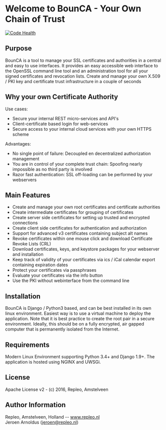 Welcome to BounCA - Your Own Chain of Trust
=======

[![Code Health](https://landscape.io/github/repleo/bounca/master/landscape.svg?style=flat-square)](https://landscape.io/github/repleo/bounca/master)

Purpose
-----------
BounCA is a tool to manage your SSL certificates and authorities in a central and easy to use interfaces. It provides an easy accessible web interface to the OpenSSL command line tool and an administration tool for all your signed certificates and revocation lists. Create and manage your own X.509 / PKI key and certificate trust infrastructure in a couple of seconds 

Why your own Certificate Authority
----------------------------------------------

Use cases:

* Secure your internal REST micro-services and API's
* Client-certificate based login for web-services
* Secure access to your internal cloud services with your own HTTPS scheme

Advantages:

* No single point of failure: Decoupled en decentralized authorization management 
* You are in control of your complete trust chain: Spoofing nearly impossible as no third party is involved
* Razor fast authentication: SSL off-loading can be performed by your webservers

Main Features
--------------

* Create and manage your own root certificates and certificate authorities
* Create intermediate certificates for grouping of certificates
* Create server side certificates for setting up trusted and encrypted connections
* Create client side certificates for authentication and authorization
* Support for advanced v3 certificates containing subject alt names
* Revoke certificates within one mouse click and download Certificate Revoke Lists (CRL)
* Download certificates, keys, and keystore packages for your webserver and installation
* Keep track of validity of your certificates via ics / iCal calendar export containing expiration dates
* Protect your certificates via passphrases
* Evaluate your certificates via the info button
* Use the PKI without webinterface from the command line

Installation
--------------
BounCA is Django / Python3 based, and can be best installed in its own linux environment. Easiest way is to use a virtual machine to deploy the application. Note that it is best practice to create the root pair in a secure environment. Ideally, this should be on a fully encrypted, air gapped computer that is permanently isolated from the Internet. 

Requirements
------------------
Modern Linux Environment supporting Python 3.4+ and Django 1.9+. The application is hosted using NGINX and UWSGi.

License
------------------

Apache License v2 - (c) 2016, Repleo, Amstelveen

Author Information
------------------

Repleo, Amstelveen, Holland -- www.repleo.nl  
Jeroen Arnoldus (jeroen@repleo.nl)